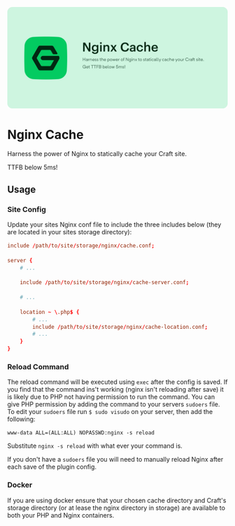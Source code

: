 ![Nginx Cache](resources/banner.jpg)

# Nginx Cache
Harness the power of Nginx to statically cache your Craft site.

TTFB below 5ms!

## Usage
### Site Config
Update your sites Nginx conf file to include the three includes below (they are 
located in your sites storage directory):

```conf
include /path/to/site/storage/nginx/cache.conf;

server {
    # ...
    
    include /path/to/site/storage/nginx/cache-server.conf;
    
    # ...
    
    location ~ \.php$ {
        # ...
        include /path/to/site/storage/nginx/cache-location.conf;
        # ...
    }
}
```

### Reload Command
The reload command will be executed using `exec` after the config is saved. If 
you find that the command ins't working (nginx isn't reloading after save) it 
is likely due to PHP not having permission to run the command. You can give PHP 
permission by adding the command to your servers `sudoers` file. To edit your 
`sudoers` file run `$ sudo visudo` on your server, then add the following:

```text
www-data ALL=(ALL:ALL) NOPASSWD:nginx -s reload
```

Substitute `nginx -s reload` with what ever your command is. 

If you don't have a `sudoers` file you will need to manually reload Nginx after 
each save of the plugin config.

### Docker
If you are using docker ensure that your chosen cache directory and Craft's 
storage directory (or at lease the nginx directory in storage) are available to 
both your PHP and Nginx containers.
